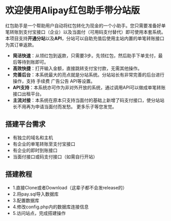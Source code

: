 # 欢迎使用Alipay红包助手带分站版
红包助手是一个帮助用户自动将红包转化为现金的一个小助手。您只需要准备好单笔转账到支付宝接口（企业）以及当面付（可用码支付替代）即可使用本套系统。
本项目支持**开通分站**以及**API**，分站可以自助充值后使用主站内置的单笔转账接口为其订单返款。

- **简洁快速**：从领红包到返款，只需要3步。先领红包，然后助手下单支付，最后等待到账即可。
- **高效快捷**：打开输入金额，直接跳转支付宝付款，无需其他操作。
- **完善后台**：本系统最大的亮点就是分站系统。分站站长有非常完善的后台进行操作，支持 手续费 广告公告 API等设置。
- **API支持**：本系统亦可作为非对外开放的系统，通过调用API可以做成单笔转账接口出租平台。
- **主流对接**：本系统在原本只支持当面付的基础上新增了码支付接口，使分站站长不用再为申请当面付而发愁。
更多乐子等您发觉。

## 搭建平台需求
- 有独立的域名和主机
- 有企业的单笔转账至支付宝接口
- 有企业的即时到账接口
- 当面付接口或码支付接口（如需自行开站）

## 搭建教程

- 1.直接Clone或者Download（这辈子都不会发release的）
- 2.将pay.sql导入数据库
- 3.配置数据库
- 4.修改config.php内的数据库连接信息
- 5.访问站点，完成搭建操作
